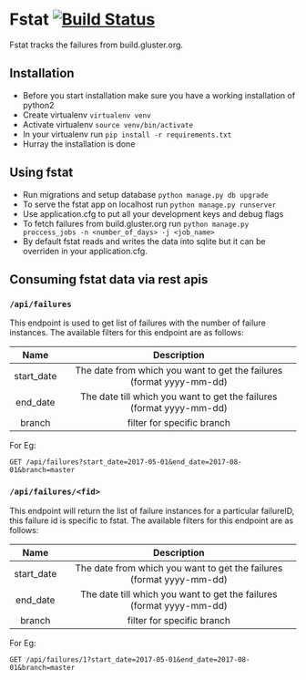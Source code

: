 # Fstat [![Build Status](https://travis-ci.org/gluster/fstat.svg?branch=master)](https://travis-ci.org/gluster/fstat)
Fstat tracks the failures from build.gluster.org.

## Installation
- Before you start installation make sure you have a working installation of python2
- Create virtualenv ``` virtualenv venv ```
- Activate virtualenv ``` source venv/bin/activate ```
- In your virtualenv run ``` pip install -r requirements.txt ```
- Hurray the installation is done

## Using fstat
- Run migrations and setup database ``` python manage.py db upgrade ```
- To serve the fstat app on localhost run ``` python manage.py runserver ```
- Use application.cfg to put all your development keys and debug flags
- To fetch failures from build.gluster.org run ``` python manage.py proccess_jobs -n <number_of_days> -j <job_name> ```
- By default fstat reads and writes the data into sqlite but it can be overriden in your application.cfg.

## Consuming fstat data via rest apis

###  ``` /api/failures ```
This endpoint is used to get list of failures with the number of failure instances. The available filters for this endpoint are as follows:

**Name**|**Description**
:-----:|:-----:
start\_date| The date from which you want to get the failures (format yyyy-mm-dd)
end\_date| The date till which you want to get the failures (format yyyy-mm-dd)
branch| filter for specific branch

For Eg:

```
GET /api/failures?start_date=2017-05-01&end_date=2017-08-01&branch=master
```

### ``` /api/failures/<fid> ```
This endpoint will return the list of failure instances for a particular failureID, this failure id is specific to fstat. The available filters for this endpoint are as follows:

**Name**|**Description**
:-----:|:-----:
start\_date| The date from which you want to get the failures (format yyyy-mm-dd)
end\_date| The date till which you want to get the failures (format yyyy-mm-dd)
branch| filter for specific branch

For Eg:

```
GET /api/failures/1?start_date=2017-05-01&end_date=2017-08-01&branch=master
```